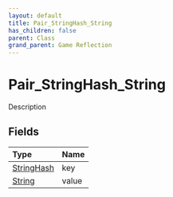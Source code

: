 ```yaml
---
layout: default
title: Pair_StringHash_String
has_children: false
parent: Class
grand_parent: Game Reflection
---
```

# Pair_StringHash_String
Description 

## Fields

| Type | Name |
|:----------|:--------------|
| [StringHash](/riftbreaker-wiki/docs/game-reflection/classes/string_hash/) | key |
| [String](/riftbreaker-wiki/docs/game-reflection/components/string/) | value |

